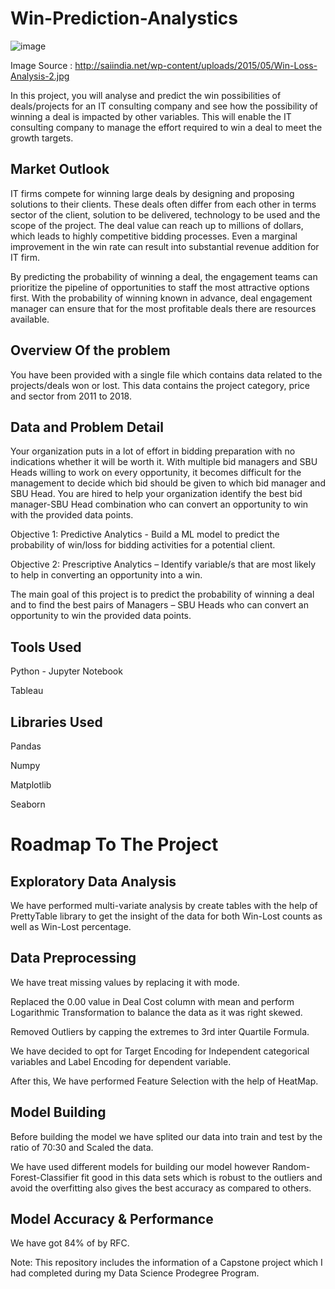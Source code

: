 # Win-Prediction-Analystics

![image](https://user-images.githubusercontent.com/101622691/230891428-6d2f1cb9-9fea-4aea-bfbf-b7243a2fe09f.png)

Image Source : http://saiindia.net/wp-content/uploads/2015/05/Win-Loss-Analysis-2.jpg

In this project, you will analyse and predict the win possibilities of deals/projects for an IT consulting company and see how the possibility of winning a deal is impacted by other variables. This will enable the IT consulting company to manage the effort required to win a deal to meet the growth targets.

## Market Outlook
IT firms compete for winning large deals by designing and proposing solutions to their clients. These deals often differ from each other in terms sector of the client, solution to be delivered, technology to be used and the scope of the project. The deal value can reach up to millions of dollars, which leads to highly competitive bidding processes. Even a marginal improvement in the win rate can result into substantial revenue addition for IT firm.

By predicting the probability of winning a deal, the engagement teams can prioritize the pipeline of opportunities to staff the most attractive options first. With the probability of winning known in advance, deal engagement manager can ensure that for the most profitable deals there are resources available.

## Overview Of the problem
You have been provided with a single file which contains data related to the projects/deals won or lost. This data contains the project category, price and sector from 2011 to 2018.

## Data and Problem Detail
Your organization puts in a lot of effort in bidding preparation with no indications whether it will be worth it. With multiple bid managers and SBU Heads willing to work on every opportunity, it becomes difficult for the management to decide which bid should be given to which bid manager and SBU Head. You are hired to help your organization identify the best bid manager-SBU Head combination who can convert an opportunity to win with the provided data points.

Objective 1: Predictive Analytics - Build a ML model to predict the probability of win/loss for bidding activities for a potential client.

Objective 2: Prescriptive Analytics – Identify variable/s that are most likely to help in converting an opportunity into a win.

The main goal of this project is to predict the probability of winning a deal and to find the best pairs of Managers – SBU Heads who can convert an opportunity to win the provided data points.


## Tools Used
Python - Jupyter Notebook

Tableau

## Libraries Used
Pandas

Numpy

Matplotlib

Seaborn

# Roadmap To The Project
## Exploratory Data Analysis
We have performed multi-variate analysis by create tables with the help of PrettyTable library to get the insight of the data for both Win-Lost counts as well as Win-Lost percentage.

## Data Preprocessing
We have treat missing values by replacing it with mode.

Replaced the 0.00 value in Deal Cost column with mean and perform Logarithmic Transformation to balance the data as it was right skewed.

Removed Outliers by capping the extremes to 3rd inter Quartile Formula.

We have decided to opt for Target Encoding for Independent categorical variables and Label Encoding for dependent variable.

After this, We have performed Feature Selection with the help of HeatMap.

## Model Building
Before building the model we have splited our data into train and test by the ratio of 70:30 and Scaled the data.

We have used different models for building our model however Random-Forest-Classifier fit good in this data sets which is robust to the outliers and avoid the overfitting also gives the best accuracy as compared to others.

## Model Accuracy & Performance
We have got 84% of by RFC.

Note: This repository includes the information of a Capstone project which I had completed during my Data Science Prodegree Program.
